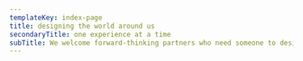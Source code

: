 ```yaml
---
templateKey: index-page
title: designing the world around us
secondaryTitle: one experience at a time
subTitle: We welcome forward-thinking partners who need someone to design a solution.
---
```

